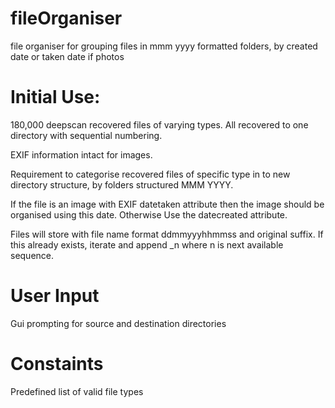 fileOrganiser
=============

file organiser for grouping files in mmm yyyy formatted folders, by created date or taken date if photos

Initial Use:
============

180,000 deepscan recovered files of varying types. All recovered to one directory with sequential numbering. 

EXIF information intact for images.

Requirement to categorise recovered files of specific type in to new directory structure, by folders structured
MMM YYYY. 

If the file is an image with EXIF datetaken attribute then the image should be organised using this date. Otherwise
Use the datecreated attribute.

Files will store with file name format ddmmyyyhhmmss and original suffix. If this already exists, iterate and 
append _n where n is next available sequence.


User Input
==========

Gui prompting for source and destination directories

Constaints
==========

Predefined list of valid file types





